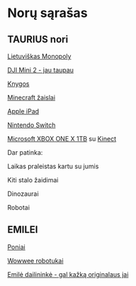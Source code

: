 # Norų sąrašas

## TAURIUS nori

[Lietuviškas Monopoly](https://pigu.lt/lt/search?q=stalo+%C5%BEaidimas+monopoly)

[DJI Mini 2 - jau taupau](http://www.skytech.lt/cpma0000031201-dji-mini-p-529617.html)

[Knygos](https://www.knygos.lt/lt/knygos/zanras/vaiku-literatura/)

[Minecraft žaislai](https://pigu.lt/lt/search?q=minecraft)

[Apple iPad](http://www.skytech.lt/mw742fda-apple-ipad-102-wifi-32gb-pilkas-p-468246.html)

[Nintendo Switch](http://www.skytech.lt/2500066-nintendo-switch-pilka-viename-zaidimu-nesiojama-konsole-p-347069.html)

[Microsoft XBOX ONE X 1TB](http://www.skytech.lt/cyv00009-microsoft-xbox-one-1tb-zaidimu-konsole-p-371415.html)
su [Kinect](http://www.skytech.lt/885370849479-microsoft-kinect-sensorius-skirtas-xbox-one-konsolei-p-220714.html)

Dar patinka:

Laikas praleistas kartu su jumis

Kiti stalo žaidimai

Dinozaurai

Robotai

## EMILEI

[Poniai](https://pigu.lt/lt/search?q=my+little+pony)

[Wowwee robotukai](https://www.funtastik.lt/robotas-wowwee-miposaur-0890)

[Emilė dailininkė - gal kažką originalaus jai](https://uzduociudezute.lt/product-category/kurybiniu-uzduociu-rinkiniai/)



